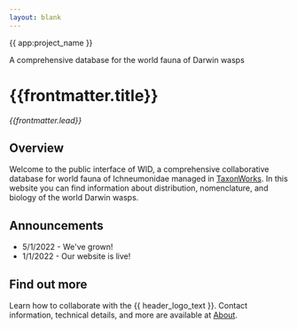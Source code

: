 ```yaml
---
layout: blank
---
```

<GalleryCarousel :depiction-id= "blank" height="500px">
  <div class="flex flex-col justify-center items-center w-full h-full bg-black bg-opacity-25 text-white gap-4 px-4 box-border">
    <span class="text-4xl font-medium">{{ app:project_name }}</span>
    <p class="text-lg sm:text-xl">A comprehensive database for the world fauna of Darwin wasps</p>
    <div class="mx-auto flex flex-col items-center mt-6 sm:mt-10 w-full ">
      <autocomplete-otu class="w-full sm:w-96 text-base-content ml-2 sm:ml-0" placeholder="Search by taxon name" autofocus/>
    </em>
    </div>
  </div>
</GalleryCarousel>    

<div class="container mx-auto my-8 px-4 md:px-0 box-border">

# {{frontmatter.title}}
_{{frontmatter.lead}}_

## Overview
Welcome to the public interface of WID, a comprehensive collaborative database for world fauna of <router-link to="/otus/659407">Ichneumonidae</router-link> managed in [TaxonWorks](https://taxonworks.org). In this website you can find information about distribution, nomenclature, and biology of the world Darwin wasps.  

## Announcements
* 5/1/2022 - We've grown!  
* 1/1/2022 - Our website is live!

## Find out more
Learn how to collaborate with the {{  header_logo_text }}. Contact information, technical details, and more are available at [About](/about).
